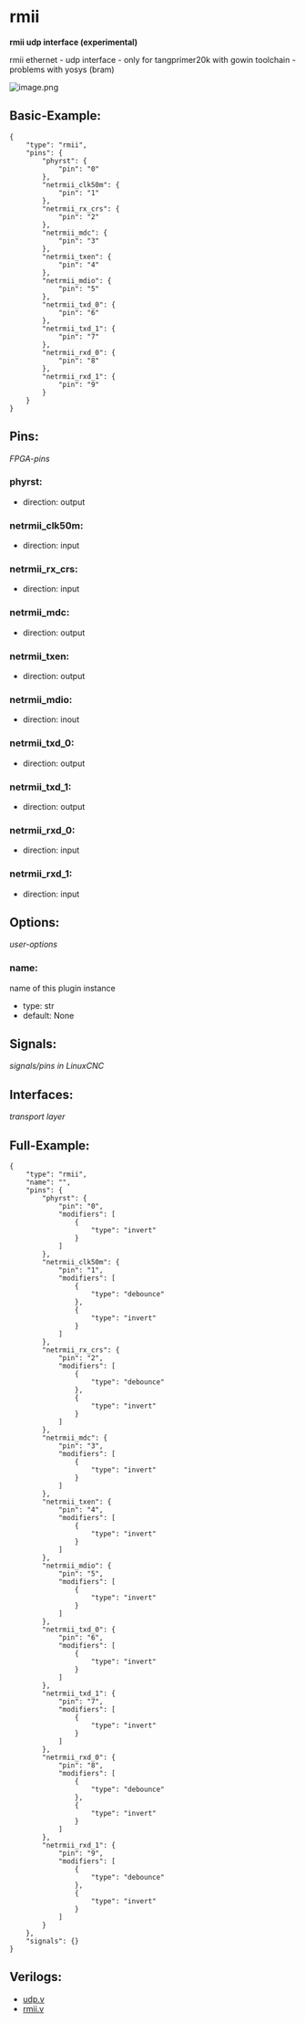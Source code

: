 # rmii
**rmii udp interface (experimental)**

rmii ethernet - udp interface - only for tangprimer20k with gowin toolchain - problems with yosys (bram)


![image.png](image.png)

## Basic-Example:
```
{
    "type": "rmii",
    "pins": {
        "phyrst": {
            "pin": "0"
        },
        "netrmii_clk50m": {
            "pin": "1"
        },
        "netrmii_rx_crs": {
            "pin": "2"
        },
        "netrmii_mdc": {
            "pin": "3"
        },
        "netrmii_txen": {
            "pin": "4"
        },
        "netrmii_mdio": {
            "pin": "5"
        },
        "netrmii_txd_0": {
            "pin": "6"
        },
        "netrmii_txd_1": {
            "pin": "7"
        },
        "netrmii_rxd_0": {
            "pin": "8"
        },
        "netrmii_rxd_1": {
            "pin": "9"
        }
    }
}
```

## Pins:
*FPGA-pins*
### phyrst:

 * direction: output

### netrmii_clk50m:

 * direction: input

### netrmii_rx_crs:

 * direction: input

### netrmii_mdc:

 * direction: output

### netrmii_txen:

 * direction: output

### netrmii_mdio:

 * direction: inout

### netrmii_txd_0:

 * direction: output

### netrmii_txd_1:

 * direction: output

### netrmii_rxd_0:

 * direction: input

### netrmii_rxd_1:

 * direction: input


## Options:
*user-options*
### name:
name of this plugin instance

 * type: str
 * default: None


## Signals:
*signals/pins in LinuxCNC*


## Interfaces:
*transport layer*


## Full-Example:
```
{
    "type": "rmii",
    "name": "",
    "pins": {
        "phyrst": {
            "pin": "0",
            "modifiers": [
                {
                    "type": "invert"
                }
            ]
        },
        "netrmii_clk50m": {
            "pin": "1",
            "modifiers": [
                {
                    "type": "debounce"
                },
                {
                    "type": "invert"
                }
            ]
        },
        "netrmii_rx_crs": {
            "pin": "2",
            "modifiers": [
                {
                    "type": "debounce"
                },
                {
                    "type": "invert"
                }
            ]
        },
        "netrmii_mdc": {
            "pin": "3",
            "modifiers": [
                {
                    "type": "invert"
                }
            ]
        },
        "netrmii_txen": {
            "pin": "4",
            "modifiers": [
                {
                    "type": "invert"
                }
            ]
        },
        "netrmii_mdio": {
            "pin": "5",
            "modifiers": [
                {
                    "type": "invert"
                }
            ]
        },
        "netrmii_txd_0": {
            "pin": "6",
            "modifiers": [
                {
                    "type": "invert"
                }
            ]
        },
        "netrmii_txd_1": {
            "pin": "7",
            "modifiers": [
                {
                    "type": "invert"
                }
            ]
        },
        "netrmii_rxd_0": {
            "pin": "8",
            "modifiers": [
                {
                    "type": "debounce"
                },
                {
                    "type": "invert"
                }
            ]
        },
        "netrmii_rxd_1": {
            "pin": "9",
            "modifiers": [
                {
                    "type": "debounce"
                },
                {
                    "type": "invert"
                }
            ]
        }
    },
    "signals": {}
}
```

## Verilogs:
 * [udp.v](udp.v)
 * [rmii.v](rmii.v)
